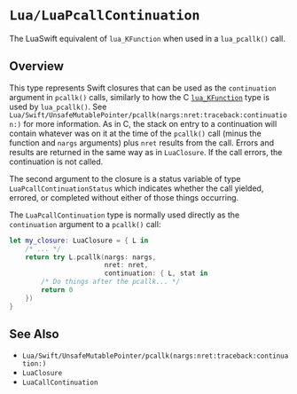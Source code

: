 # ``Lua/LuaPcallContinuation``

The LuaSwift equivalent of `lua_KFunction` when used in a `lua_pcallk()` call.

## Overview

This type represents Swift closures that can be used as the `continuation` argument in `pcallk()` calls, similarly to how the C [`lua_KFunction`](https://www.lua.org/manual/5.4/manual.html#lua_KFunction) type is used by `lua_pcallk()`. See ``Lua/Swift/UnsafeMutablePointer/pcallk(nargs:nret:traceback:continuation:)`` for more information. As in C, the stack on entry to a continuation will contain whatever was on it at the time of the `pcallk()` call (minus the function and `nargs` arguments) plus `nret` results from the call. Errors and results are returned in the same way as in ``LuaClosure``. If the call errors, the continuation is not called.

The second argument to the closure is a status variable of type ``LuaPcallContinuationStatus`` which indicates whether the call yielded, errored, or completed without either of those things occurring.

The `LuaPcallContinuation` type is normally used directly as the `continuation` argument to a `pcallk()` call:

```swift
let my_closure: LuaClosure = { L in
    /* ... */
    return try L.pcallk(nargs: nargs,
                        nret: nret,
                        continuation: { L, stat in
        /* Do things after the pcallk... */
        return 0
    })
}
```

## See Also

- ``Lua/Swift/UnsafeMutablePointer/pcallk(nargs:nret:traceback:continuation:)``
- ``LuaClosure``
- ``LuaCallContinuation``
